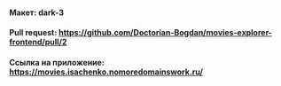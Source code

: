 #### Макет: dark-3
#### Pull request: https://github.com/Doctorian-Bogdan/movies-explorer-frontend/pull/2
#### Ссылка на приложение: https://movies.isachenko.nomoredomainswork.ru/
